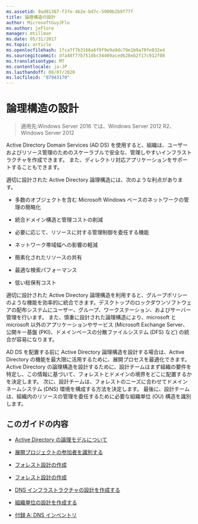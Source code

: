 ```yaml
---
ms.assetid: 9ad81367-f3fe-4b2e-bd7c-5900b2b9f77f
title: 論理構造の設計
author: MicrosoftGuyJFlo
ms.author: joflore
manager: mtillman
ms.date: 05/31/2017
ms.topic: article
ms.openlocfilehash: 1fca7f7b3166a6f9f9e9a9dc79e1b9a70fe832e4
ms.sourcegitcommit: dfa48f77b751dbc34409aced628eb2f17c912f08
ms.translationtype: MT
ms.contentlocale: ja-JP
ms.lasthandoff: 08/07/2020
ms.locfileid: "87943170"
---
```

# <a name="designing-the-logical-structure"></a>論理構造の設計

>適用先:Windows Server 2016 では、Windows Server 2012 R2、Windows Server 2012

Active Directory Domain Services (AD DS) を使用すると、組織は、ユーザーおよびリソース管理のためのスケーラブルで安全な、管理しやすいインフラストラクチャを作成できます。 また、ディレクトリ対応アプリケーションをサポートすることもできます。

適切に設計された Active Directory 論理構造には、次のような利点があります。

-   多数のオブジェクトを含む Microsoft Windows ベースのネットワークの管理の簡略化

-   統合ドメイン構造と管理コストの削減

-   必要に応じて、リソースに対する管理制御を委任する機能

-   ネットワーク帯域幅への影響の軽減

-   簡素化されたリソースの共有

-   最適な検索パフォーマンス

-   低い総保有コスト

適切に設計された Active Directory 論理構造を利用すると、グループポリシーのような機能を効率的に統合できます。デスクトップのロックダウンソフトウェアの配布システムにユーザー、グループ、ワークステーション、およびサーバー管理を行います。 また、慎重に設計された論理構造により、microsoft と microsoft 以外のアプリケーションやサービス (Microsoft Exchange Server、公開キー基盤 (PKI)、ドメインベースの分散ファイルシステム (DFS) など) の統合が容易になります。

AD DS を配置する前に Active Directory 論理構造を設計する場合は、Active Directory の機能を最大限に活用するために、展開プロセスを最適化できます。 Active Directory の論理構造を設計するために、設計チームはまず組織の要件を特定し、この情報に基づいて、フォレストとドメインの境界をどこに配置するかを決定します。 次に、設計チームは、フォレストのニーズに合わせてドメインネームシステム (DNS) 環境を構成する方法を決定します。 最後に、設計チームは、組織内のリソースの管理を委任するために必要な組織単位 (OU) 構造を識別します。

## <a name="in-this-guide"></a>このガイドの内容

-   [Active Directory の論理モデルについて](../../ad-ds/plan/Understanding-the-Active-Directory-Logical-Model.md)

-   [展開プロジェクトの参加者を識別する](../../ad-ds/plan/Identifying-the-Deployment-Project-Participants.md)

-   [フォレスト設計の作成](../../ad-ds/plan/Creating-a-Forest-Design.md)

-   [フォレスト設計の作成](../../ad-ds/plan/Creating-a-Domain-Design.md)

-   [DNS インフラストラクチャの設計を作成する](../../ad-ds/plan/Creating-a-DNS-Infrastructure-Design.md)

-   [組織単位の設計を作成する](../../ad-ds/plan/Creating-an-Organizational-Unit-Design.md)

-   [付録 A: DNS インベントリ](../../ad-ds/plan/Appendix-A--DNS-Inventory.md)



